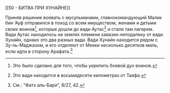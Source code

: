 [[50 - БИТВА ПРИ ХУНАЙНЕ]]

Приняв решение воевать с мусульманами, главнокомандующий Малик бин ‘Ауф отправился в поход со всем имуществом, женами и детьми своих воинов[^1], которые дошли до вади Аутас[^2] и стали там лагерем. Вади Аутас находилось на землях племени хавазин неподалеку от вади Хунайн, однако это два разных вади. Вади Хунайн находится рядом с Зу-ль-Маджазом, и его отделяют от Мекки несколько десятков миль, если идти в сторону Арафата.[^3]

[^1]: Это было сделано для того, чтобы укрепить боевой дух воинов.

[^2]: Это вади находится в восьмидесяти километрах от Таифа.

[^3]: См.: “Фатх аль-Бари”, 8/27, 42.

